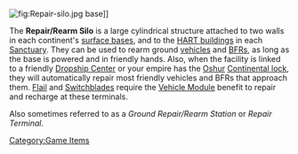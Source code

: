 ![](Repair-silo.jpg "fig:Repair-silo.jpg") base\]\]

The **Repair/Rearm Silo** is a large cylindrical structure attached to
two walls in each continent's [surface
bases](Facilities#Surface_Bases "wikilink"), and to the [HART
buildings](HART_building "wikilink") in each
[Sanctuary](Sanctuary "wikilink"). They can be used to rearm ground
[vehicles](vehicle "wikilink") and [BFRs](BFR "wikilink"), as long as
the base is powered and in friendly hands. Also, when the facility is
linked to a friendly [Dropship Center](Dropship_Center "wikilink") or
your empire has the [Oshur](Oshur "wikilink") [Continental
lock](Continental_lock "wikilink"), they will automatically repair most
friendly vehicles and BFRs that approach them. [Flail](Flail "wikilink")
and [Switchblades](Switchblade "wikilink") require the [Vehicle
Module](Vehicle_Module "wikilink") benefit to repair and recharge at
these terminals.

Also sometimes referred to as a *Ground Repair/Rearm Station* or *Repair
Terminal*.

[Category:Game Items](Category:Game_Items "wikilink")